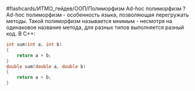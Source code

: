 #flashcards/ИТМО_гейдев/ООП/Полиморфизм
Ad-hoc полиморфизм
?
Ad-hoc полиморфизм - особенность языка, позволяющая перегружать методы. Такой полиморфизм называется мнимым - несмотря на одинаковое название метода, для разных типов выполняется разный код.
В C++:
```C++
int sum(int a, int b)
{
    return a + b;
}
double sum(double a, double b)
{
    return a + b;
}
```
